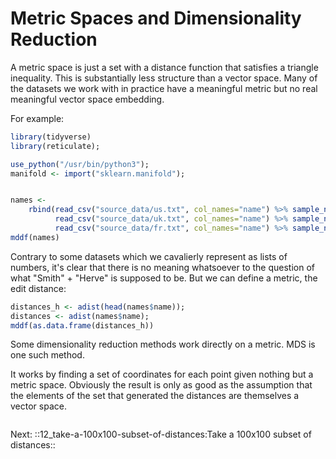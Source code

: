# Metric Spaces and Dimensionality Reduction

A metric space is just a set with a distance function that satisfies a
triangle inequality. This is substantially less structure than a vector
space. Many of the datasets we work with in practice have a meaningful
metric but no real meaningful vector space embedding.

For example:

``` R acc=metric load_state=tsne
library(tidyverse)
library(reticulate);

use_python("/usr/bin/python3");
manifold <- import("sklearn.manifold");


names <-
    rbind(read_csv("source_data/us.txt", col_names="name") %>% sample_n(250) %>% mutate(country="US"),
          read_csv("source_data/uk.txt", col_names="name") %>% sample_n(250) %>% mutate(country="UK"),
          read_csv("source_data/fr.txt", col_names="name") %>% sample_n(250) %>% mutate(country="FR"));
mddf(names)

```

Contrary to some datasets which we cavalierly represent as lists of
numbers, it's clear that there is no meaning whatsoever to the question
of what "Smith" + "Herve" is supposed to be. But we can define a metric,
the edit distance:

``` R acc=metric
distances_h <- adist(head(names$name));
distances <- adist(names$name);
mddf(as.data.frame(distances_h))
```

Some dimensionality reduction methods work directly on a metric. MDS is
one such method.

It works by finding a set of coordinates for each point given nothing
but a metric space. Obviously the result is only as good as the
assumption that the elements of the set that generated the distances are
themselves a vector space.

``` R acc=metric save_state=metric
```

Next: ::12_take-a-100x100-subset-of-distances:Take a 100x100 subset of distances::

